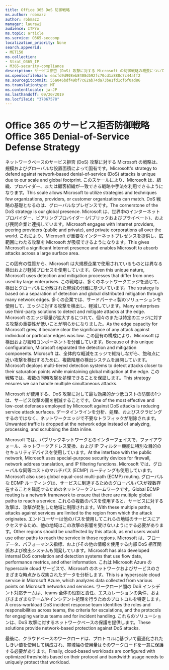 ```yaml
---
title: Office 365 DoS 防御戦略
ms.author: robmazz
author: robmazz
manager: laurawi
audience: ITPro
ms.topic: article
ms.service: O365-seccomp
localization_priority: None
search.appverid:
- MET150
ms.collection:
- Strat_O365_IP
- M365-security-compliance
description: サービス拒否 (DoS) 攻撃に対する Microsoft の防御戦略の概要について説明します。
ms.openlocfilehash: eacfd9d908eb8408d592fc70cd1a888c7c44aff2
ms.sourcegitcommit: 55a046bdf49bf7c62ab74da73be1fd1cf6f0ad86
ms.translationtype: MT
ms.contentlocale: ja-JP
ms.lasthandoff: 09/20/2019
ms.locfileid: "37067578"
---
```

# <a name="office-365-denial-of-service-defense-strategy"></a><span data-ttu-id="93c82-103">Office 365 のサービス拒否防御戦略</span><span class="sxs-lookup"><span data-stu-id="93c82-103">Office 365 Denial-of-Service Defense Strategy</span></span>

<span data-ttu-id="93c82-104">ネットワークベースのサービス拒否 (DoS) 攻撃に対する Microsoft の戦略は、規模およびグローバルな設置面積によって固有です。</span><span class="sxs-lookup"><span data-stu-id="93c82-104">Microsoft's strategy to defend against network-based denial-of-service (DoS) attacks is unique due to our scale and global footprint.</span></span> <span data-ttu-id="93c82-105">このスケールにより、Microsoft は、組織、プロバイダー、または顧客組織が一致できる戦略や手法を利用できるようになります。</span><span class="sxs-lookup"><span data-stu-id="93c82-105">This scale allows Microsoft to utilize strategies and techniques few organizations, providers, or customer organizations can match.</span></span> <span data-ttu-id="93c82-106">DoS 戦略の基礎となるのは、グローバルなプレゼンスです。</span><span class="sxs-lookup"><span data-stu-id="93c82-106">The cornerstone of the DoS strategy is our global presence.</span></span> <span data-ttu-id="93c82-107">Microsoft は、世界中のインターネットプロバイダー、ピアリングプロバイダー (パブリックおよびプライベート)、および民間企業と連携しています。</span><span class="sxs-lookup"><span data-stu-id="93c82-107">Microsoft engages with Internet providers, peering providers (public and private), and private corporations all over the world.</span></span> <span data-ttu-id="93c82-108">これにより、Microsoft が重要なインターネットプレゼンスを提供し、広範囲にわたる攻撃を Microsoft が吸収できるようになります。</span><span class="sxs-lookup"><span data-stu-id="93c82-108">This gives Microsoft a significant Internet presence and enables Microsoft to absorb attacks across a large surface area.</span></span>

<span data-ttu-id="93c82-109">この固有の性質から、Microsoft は大規模企業で使用されているものとは異なる検出および軽減プロセスを使用しています。</span><span class="sxs-lookup"><span data-stu-id="93c82-109">Given this unique nature, Microsoft uses detection and mitigation processes that differ from ones used by large enterprises.</span></span> <span data-ttu-id="93c82-110">この戦略は、多くのネットワークエッジを通じて、検出とグローバルに分散された軽減の分離に基づいています。</span><span class="sxs-lookup"><span data-stu-id="93c82-110">The strategy is based on a separation of detection and global distributed mitigation through many network edges.</span></span> <span data-ttu-id="93c82-111">多くの企業では、サードパーティ製のソリューションを使用して、エッジに対する攻撃を検出し、軽減しています。</span><span class="sxs-lookup"><span data-stu-id="93c82-111">Many enterprises use third-party solutions to detect and mitigate attacks at the edge.</span></span> <span data-ttu-id="93c82-112">Microsoft のエッジ容量が拡大するにつれて、個々のまたは特定のエッジに対する攻撃の重要性が低いことが明らかになりました。</span><span class="sxs-lookup"><span data-stu-id="93c82-112">As the edge capacity for Microsoft grew, it became clear the significance of any attack against individual or particular edges was low.</span></span> <span data-ttu-id="93c82-113">この固有の構成により、Microsoft は検出および緩和コンポーネントを分離しています。</span><span class="sxs-lookup"><span data-stu-id="93c82-113">Because of this unique configuration, Microsoft separated the detection and mitigation components.</span></span> <span data-ttu-id="93c82-114">Microsoft は、全体的な軽減をエッジで維持しながら、飽和点に近い攻撃を検出するために、複数階層の検出システムを展開しています。</span><span class="sxs-lookup"><span data-stu-id="93c82-114">Microsoft deploys multi-tiered detection systems to detect attacks closer to their saturation points while maintaining global mitigation at the edge.</span></span> <span data-ttu-id="93c82-115">この戦略では、複数の同時攻撃を処理できることを保証します。</span><span class="sxs-lookup"><span data-stu-id="93c82-115">This strategy ensures we can handle multiple simultaneous attacks.</span></span>

<span data-ttu-id="93c82-116">Microsoft が使用する、DoS 攻撃に対して最も効果的かつ低コストの防御の1つは、サービス攻撃の面を削減することです。</span><span class="sxs-lookup"><span data-stu-id="93c82-116">One of the most effective and low-cost defenses employed by Microsoft against DoS attacks is reducing service attack surfaces.</span></span> <span data-ttu-id="93c82-117">データインラインを分析、処理、およびスクラビングするのではなく、ネットワークエッジで不要なトラフィックが削除されます。</span><span class="sxs-lookup"><span data-stu-id="93c82-117">Unwanted traffic is dropped at the network edge instead of analyzing, processing, and scrubbing the data inline.</span></span>

<span data-ttu-id="93c82-118">Microsoft では、パブリックネットワークとのインターフェイスで、ファイアウォール、ネットワークアドレス変換、および IP フィルター機能に特別な目的のセキュリティデバイスを使用しています。</span><span class="sxs-lookup"><span data-stu-id="93c82-118">At the interface with the public network, Microsoft uses special-purpose security devices for firewall, network address translation, and IP filtering functions.</span></span> <span data-ttu-id="93c82-119">Microsoft では、グローバルな同等コストのマルチパス (ECMP) ルーティングも使用しています。</span><span class="sxs-lookup"><span data-stu-id="93c82-119">Microsoft also uses global equal-cost multi-path (ECMP) routing.</span></span> <span data-ttu-id="93c82-120">グローバルな ECMP ルーティングは、サービスに到達するためのグローバルパスが複数存在することを確認するためのネットワークフレームワークです。</span><span class="sxs-lookup"><span data-stu-id="93c82-120">Global ECMP routing is a network framework to ensure that there are multiple global paths to reach a service.</span></span> <span data-ttu-id="93c82-121">これらの複数のパスを使用すると、サービスに対する攻撃は、攻撃が発生した地域に制限されます。</span><span class="sxs-lookup"><span data-stu-id="93c82-121">With these multiple paths, attacks against services are limited to the region from which the attack originates.</span></span> <span data-ttu-id="93c82-122">エンドユーザーは他のパスを使用してこれらの地域のサービスにアクセスするため、他の地域はこの攻撃の影響を受けないようにする必要があります。</span><span class="sxs-lookup"><span data-stu-id="93c82-122">Other regions should be unaffected by this attack, as end users would use other paths to reach the service in those regions.</span></span> <span data-ttu-id="93c82-123">Microsoft は、フローデータ、パフォーマンス指標、およびその他の情報を使用する内部 DoS 相互関係および検出システムも開発しています。</span><span class="sxs-lookup"><span data-stu-id="93c82-123">Microsoft has also developed internal DoS correlation and detection systems that use flow data, performance metrics, and other information.</span></span> <span data-ttu-id="93c82-124">これは Microsoft Azure の hyperscale cloud サービスで、Microsoft のネットワークおよびサービスのさまざまな時点から収集されたデータを分析します。</span><span class="sxs-lookup"><span data-stu-id="93c82-124">This is a hyperscale cloud service in Microsoft Azure, which analyzes data collected from various points on Microsoft networks and services.</span></span> <span data-ttu-id="93c82-125">ワークロード間の DoS インシデント対応チームは、teams 全体の役割と責任、エスカレーションの条件、およびさまざまなチームやインシデント処理を行うためのプロトコルを特定します。</span><span class="sxs-lookup"><span data-stu-id="93c82-125">A cross-workload DoS incident response team identifies the roles and responsibilities across teams, the criteria for escalations, and the protocols for engaging various teams and for incident handling.</span></span> <span data-ttu-id="93c82-126">これらのソリューションは、DoS 攻撃に対するネットワークベースの保護を提供します。</span><span class="sxs-lookup"><span data-stu-id="93c82-126">These solutions provide network-based protection against DoS attacks.</span></span>

<span data-ttu-id="93c82-127">最後に、クラウドベースのワークロードは、プロトコルに基づいて最適化されたしきい値を使用して構成され、帯域幅の使用量はそのワークロードを一意に保護する必要があります。</span><span class="sxs-lookup"><span data-stu-id="93c82-127">Finally, cloud-based workloads are configured with optimized thresholds based on their protocol and bandwidth usage needs to uniquely protect that workload.</span></span>
